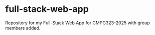 # full-stack-web-app
Repository for my Full-Stack Web App for CMPG323-2025 with group members added.

